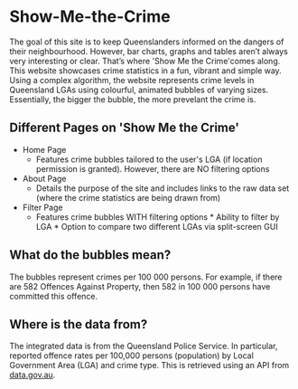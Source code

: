 # Show-Me-the-Crime
 
The goal of this site is to keep Queenslanders informed on the dangers of their neighbourhood. However, bar charts, graphs and tables aren’t always very interesting or clear. That’s where 'Show Me the Crime'comes along. This website showcases crime statistics in a fun, vibrant and simple way. Using a complex algorithm, the website represents crime levels in Queensland LGAs using colourful, animated bubbles of varying sizes. Essentially, the bigger the bubble, the more prevelant the crime is.

## Different Pages on 'Show Me the Crime'
* Home Page
    * Features crime bubbles tailored to the user's LGA (if location permission is granted). However, there are NO filtering options
* About Page
    * Details the purpose of the site and includes links to the raw data set (where the crime statistics are being drawn from)
* Filter Page
    * Features crime bubbles WITH filtering options 
                * Ability to filter by LGA
                * Option to compare two different LGAs via split-screen GUI


## What do the bubbles mean?
The bubbles represent crimes per 100 000 persons. For example, if there are 582 Offences Against Property, then 582 in 100 000 persons have committed this offence.

## Where is the data from?
The integrated data is from the Queensland Police Service. In particular, reported offence rates per 100,000 persons (population) by Local Government Area (LGA) and crime type. This is retrieved using an API from [data.gov.au](https://data.gov.au/). 
